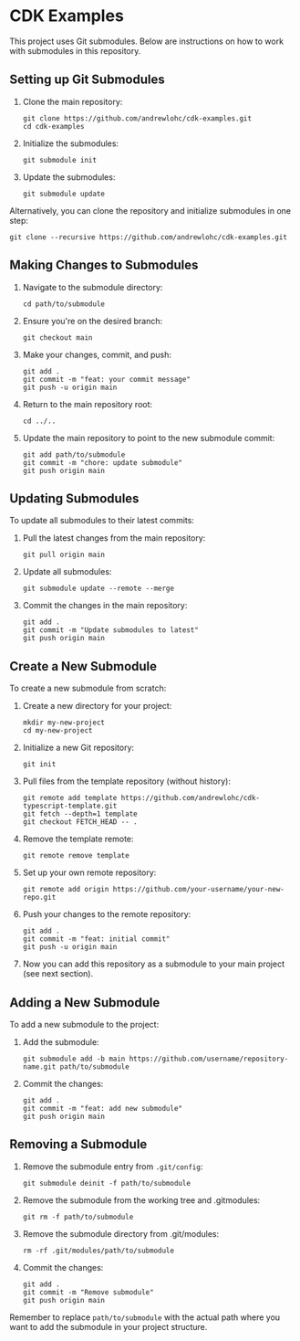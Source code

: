 # CDK Examples

This project uses Git submodules. Below are instructions on how to work with submodules in this repository.

## Setting up Git Submodules

1. Clone the main repository:
   ```
   git clone https://github.com/andrewlohc/cdk-examples.git
   cd cdk-examples
   ```

2. Initialize the submodules:
   ```
   git submodule init
   ```

3. Update the submodules:
   ```
   git submodule update
   ```

Alternatively, you can clone the repository and initialize submodules in one step:
```
git clone --recursive https://github.com/andrewlohc/cdk-examples.git
```

## Making Changes to Submodules

1. Navigate to the submodule directory:
   ```
   cd path/to/submodule
   ```

2. Ensure you're on the desired branch:
   ```
   git checkout main
   ```

3. Make your changes, commit, and push:
   ```
   git add .
   git commit -m "feat: your commit message"
   git push -u origin main
   ```

4. Return to the main repository root:
   ```
   cd ../..
   ```

5. Update the main repository to point to the new submodule commit:
   ```
   git add path/to/submodule
   git commit -m "chore: update submodule"
   git push origin main
   ```

## Updating Submodules

To update all submodules to their latest commits:

1. Pull the latest changes from the main repository:
   ```
   git pull origin main
   ```

2. Update all submodules:
   ```
   git submodule update --remote --merge
   ```

3. Commit the changes in the main repository:
   ```
   git add .
   git commit -m "Update submodules to latest"
   git push origin main
   ```

## Create a New Submodule

To create a new submodule from scratch:

1. Create a new directory for your project:
   ```
   mkdir my-new-project
   cd my-new-project
   ```

2. Initialize a new Git repository:
   ```
   git init
   ```

3. Pull files from the template repository (without history):
   ```
   git remote add template https://github.com/andrewlohc/cdk-typescript-template.git
   git fetch --depth=1 template
   git checkout FETCH_HEAD -- .
   ```

4. Remove the template remote:
   ```
   git remote remove template
   ```

5. Set up your own remote repository:
   ```
   git remote add origin https://github.com/your-username/your-new-repo.git
   ```

6. Push your changes to the remote repository:
   ```
   git add .
   git commit -m "feat: initial commit"
   git push -u origin main
   ```

7. Now you can add this repository as a submodule to your main project (see next section).

## Adding a New Submodule

To add a new submodule to the project:

1. Add the submodule:
   ```
   git submodule add -b main https://github.com/username/repository-name.git path/to/submodule
   ```

2. Commit the changes:
   ```
   git add .
   git commit -m "feat: add new submodule"
   git push origin main
   ```

## Removing a Submodule

1. Remove the submodule entry from `.git/config`:
   ```
   git submodule deinit -f path/to/submodule
   ```

2. Remove the submodule from the working tree and .gitmodules:
   ```
   git rm -f path/to/submodule
   ```

3. Remove the submodule directory from .git/modules:
   ```
   rm -rf .git/modules/path/to/submodule
   ```

4. Commit the changes:
   ```
   git add .
   git commit -m "Remove submodule"
   git push origin main
   ```

Remember to replace `path/to/submodule` with the actual path where you want to add the submodule in your project structure.
